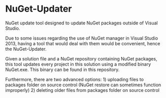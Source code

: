 # NuGet-Updater
NuGet update tool designed to update NuGet packages outside of Visual Studio.

Due to some issues regarding the use of NuGet manager in Visual Studio 2013,
having a tool that would deal with them would be convenient, hence the
NuGet-Updater.

Given a solution file and a NuGet repository containing NuGet packages, this 
tool updates every project in this solution using a modified binary NuGet.exe. 
This binary can be found in this repository. 

Furthermore, there are two advanced options:
    1) uploading files to packages folder on source control
       (NuGet restore can sometimes function improperly)
    2) deleting older files from packages folder on source control